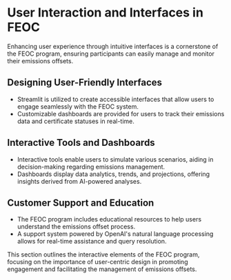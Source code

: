 # User Interaction and Interfaces in FEOC

Enhancing user experience through intuitive interfaces is a cornerstone of the FEOC program, ensuring participants can easily manage and monitor their emissions offsets.

## Designing User-Friendly Interfaces
- Streamlit is utilized to create accessible interfaces that allow users to engage seamlessly with the FEOC system.
- Customizable dashboards are provided for users to track their emissions data and certificate statuses in real-time.

## Interactive Tools and Dashboards
- Interactive tools enable users to simulate various scenarios, aiding in decision-making regarding emissions management.
- Dashboards display data analytics, trends, and projections, offering insights derived from AI-powered analyses.

## Customer Support and Education
- The FEOC program includes educational resources to help users understand the emissions offset process.
- A support system powered by OpenAI's natural language processing allows for real-time assistance and query resolution.

This section outlines the interactive elements of the FEOC program, focusing on the importance of user-centric design in promoting engagement and facilitating the management of emissions offsets.
